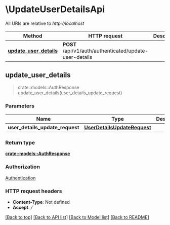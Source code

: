 # \UpdateUserDetailsApi

All URIs are relative to *http://localhost*

Method | HTTP request | Description
------------- | ------------- | -------------
[**update_user_details**](UpdateUserDetailsApi.md#update_user_details) | **POST** /api/v1/auth/authenticated/update-user-details | 



## update_user_details

> crate::models::AuthResponse update_user_details(user_details_update_request)


### Parameters


Name | Type | Description  | Required | Notes
------------- | ------------- | ------------- | ------------- | -------------
**user_details_update_request** | [**UserDetailsUpdateRequest**](UserDetailsUpdateRequest.md) |  | [required] |

### Return type

[**crate::models::AuthResponse**](AuthResponse.md)

### Authorization

[Authentication](../README.md#Authentication)

### HTTP request headers

- **Content-Type**: Not defined
- **Accept**: */*

[[Back to top]](#) [[Back to API list]](../README.md#documentation-for-api-endpoints) [[Back to Model list]](../README.md#documentation-for-models) [[Back to README]](../README.md)

